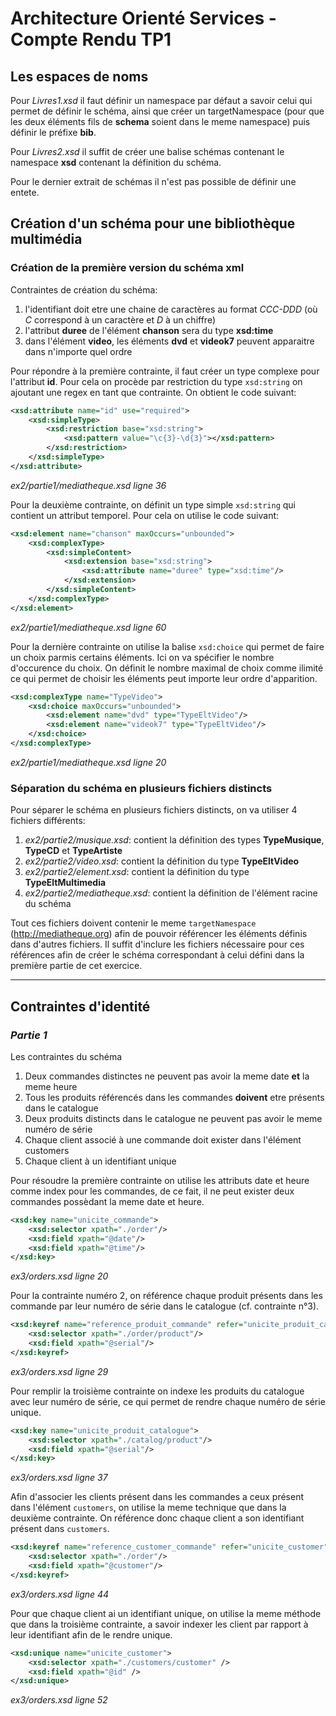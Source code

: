 <!-- TODO: ajouter les images de validation des fichiers xsd à la fin de chaque section -->
# Architecture Orienté Services - Compte Rendu TP1

## Les espaces de noms

Pour *Livres1.xsd* il faut définir un namespace par défaut a savoir celui qui permet de définir le schéma, ainsi que créer un targetNamespace (pour que les deux éléments fils de **schema** soient dans le meme namespace) puis définir le préfixe **bib**.

Pour *Livres2.xsd* il suffit de créer une balise schémas contenant le namespace **xsd** contenant la définition du schéma.

Pour le dernier extrait de schémas il n'est pas possible de définir une entete.

## Création d'un schéma pour une bibliothèque multimédia

### Création de la première version du schéma xml

Contraintes de création du schéma:

1. l'identifiant doit etre une chaine de caractères au format *CCC-DDD* (où *C* correspond à un caractère et *D* à un chiffre)
2. l'attribut **duree** de l'élément **chanson** sera du type **xsd:time**
3. dans l'élément **video**, les éléments **dvd** et **videok7** peuvent apparaitre dans n'importe quel ordre

Pour répondre à la première contrainte, il faut créer un type complexe pour l'attribut **id**. Pour cela on procède par restriction du type `xsd:string` on ajoutant une regex en tant que contrainte. On obtient le code suivant:

```xml
<xsd:attribute name="id" use="required">
    <xsd:simpleType>
        <xsd:restriction base="xsd:string">
            <xsd:pattern value="\c{3}-\d{3}"></xsd:pattern>
        </xsd:restriction>
    </xsd:simpleType>
</xsd:attribute>
```

*ex2/partie1/mediatheque.xsd ligne 36*

Pour la deuxième contrainte, on définit un type simple `xsd:string` qui contient un attribut temporel. Pour cela on utilise le code suivant:

```xml
<xsd:element name="chanson" maxOccurs="unbounded">
    <xsd:complexType>
        <xsd:simpleContent>
            <xsd:extension base="xsd:string">
                <xsd:attribute name="duree" type="xsd:time"/>
            </xsd:extension>
        </xsd:simpleContent>
    </xsd:complexType>
</xsd:element>
```
*ex2/partie1/mediatheque.xsd ligne 60*

Pour la dernière contrainte on utilise la balise `xsd:choice` qui permet de faire un choix parmis certains éléments. Ici on va spécifier le nombre d'occurence du choix. On définit le nombre maximal de choix comme ilimité ce qui permet de choisir les éléments peut importe leur ordre d'apparition.

```xml
<xsd:complexType name="TypeVideo">
    <xsd:choice maxOccurs="unbounded">
        <xsd:element name="dvd" type="TypeEltVideo"/>
        <xsd:element name="videok7" type="TypeEltVideo"/>
    </xsd:choice>
</xsd:complexType>
```

*ex2/partie1/mediatheque.xsd ligne 20*

### Séparation du schéma en plusieurs fichiers distincts

Pour séparer le schéma en plusieurs fichiers distincts, on va utiliser 4 fichiers différents:

1. *ex2/partie2/musique.xsd*: contient la définition des types **TypeMusique**, **TypeCD** et **TypeArtiste**
2. *ex2/partie2/video.xsd*: contient la définition du type **TypeEltVideo**
3. *ex2/partie2/element.xsd*: contient la définition du type **TypeEltMultimedia**
4. *ex2/partie2/mediatheque.xsd*: contient la définition de l'élément racine du schéma

Tout ces fichiers doivent contenir le meme `targetNamespace` (http://mediatheque.org) afin de pouvoir référencer les éléments définis dans d'autres fichiers. Il suffit d'inclure les fichiers nécessaire pour ces références afin de créer le schéma correspondant à celui défini dans la première partie de cet exercice.

---

## Contraintes d'identité

### *Partie 1*

Les contraintes du schéma

1. Deux commandes distinctes ne peuvent pas avoir la meme date **et** la meme heure
2. Tous les produits référencés dans les commandes **doivent** etre présents dans le catalogue
3. Deux produits distincts dans le catalogue ne peuvent pas avoir le meme numéro de série
4. Chaque client associé à une commande doit exister dans l'élément customers
5. Chaque client à un identifiant unique

Pour résoudre la première contrainte on utilise les attributs date et heure comme index pour les commandes, de ce fait, il ne peut exister deux commandes possèdant la meme date et heure.

```xml
<xsd:key name="unicite_commande">
    <xsd:selector xpath="./order"/>
    <xsd:field xpath="@date"/>
    <xsd:field xpath="@time"/>
</xsd:key>
```

*ex3/orders.xsd ligne 20*

Pour la contrainte numéro 2, on référence chaque produit présents dans les commande par leur numéro de série dans le catalogue (cf. contrainte n°3).

```xml
<xsd:keyref name="reference_produit_commande" refer="unicite_produit_catalogue">
    <xsd:selector xpath="./order/product"/>
    <xsd:field xpath="@serial"/>
</xsd:keyref>
```

*ex3/orders.xsd ligne 29*

Pour remplir la troisième contrainte on indexe les produits du catalogue avec leur numéro de série, ce qui permet de rendre chaque numéro de série unique.

```xml
<xsd:key name="unicite_produit_catalogue">
    <xsd:selector xpath="./catalog/product"/>
    <xsd:field xpath="@serial"/>
</xsd:key>
```

*ex3/orders.xsd ligne 37*

Afin d'associer les clients présent dans les commandes a ceux présent dans l'élément `customers`, on utilise la meme technique que dans la deuxième contrainte. On référence donc chaque client a son identifiant présent dans `customers`.

```xml
<xsd:keyref name="reference_customer_commande" refer="unicite_customer">
    <xsd:selector xpath="./order"/>
    <xsd:field xpath="@customer"/>
</xsd:keyref>
```

*ex3/orders.xsd ligne 44*

Pour que chaque client ai un identifiant unique, on utilise la meme méthode que dans la troisième contrainte, a savoir indexer les client par rapport à leur identifiant afin de le rendre unique.

```xml
<xsd:unique name="unicite_customer">
    <xsd:selector xpath="./customers/customer" />
    <xsd:field xpath="@id" />
</xsd:unique>
```
*ex3/orders.xsd ligne 52*
